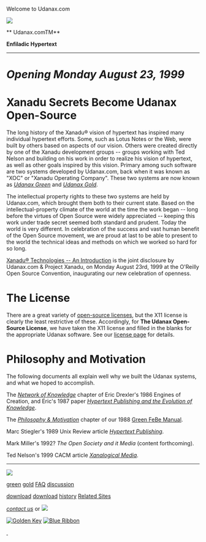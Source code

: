 Welcome to Udanax.com



[![](images/logo.gif)](index.html)

**
Udanax.comTM**

**Enfiladic Hypertext**

---

# _*Opening Monday August 23, 1999*_

# Xanadu Secrets Become Udanax Open-Source

The long history of the Xanadu®
vision of hypertext has inspired many individual hypertext efforts. Some,
such as Lotus Notes or the Web, were built by others based on aspects
of our vision. Others were created directly by one of the Xanadu
development groups -- groups working with Ted Nelson and building
on his work in order to realize his vision of hypertext, as well as other
goals inspired by this vision. Primary among such software are two systems
developed by Udanax.com, back when it was known as "XOC" or
"Xanadu Operating Company". These two systems are now known
as *[Udanax Green](green/index.html)* and *[Udanax
Gold](gold/index.html)*.

The intellectual property rights to these two systems are
held by Udanax.com, which brought them both to their current state. Based
on the intellectual-property climate of the world at the time the work
began -- long before the virtues of Open Source were widely appreciated
-- keeping this work under trade secret seemed both standard and prudent.
Today the world is very different. In celebration of the success and vast
human benefit of the Open Source movement, we are proud at last to be
able to present to the world the technical ideas and methods on which
we worked so hard for so long.

[Xanadu®
Technologies -- An Introduction](http://www.xanadu.net/TECH/) is the joint disclosure by Udanax.com
& Project Xanadu, on Monday August 23rd, 1999 at the O'Reilly Open
Source Convention, inaugurating our new celebration of openness.

# The License

There are a great variety of [open-source
licenses](http://www.opensource.org/licenses/), but the X11 license is clearly the least restrictive of
these. Accordingly, for **The Udanax Open-Source License**, we have
taken the X11 license and filled in the blanks for the appropriate Udanax
software. See our [license page](license.html) for details.

# Philosophy and Motivation

The following documents all explain well why we built the
Udanax systems, and what we hoped to accomplish.

The [*Network
of Knowledge*](http://e-drexler.com/d/06/00/EOC/EOC_Chapter_14.html) chapter of Eric Drexler's 1986 Engines of Creation,
and Eric's 1987 paper *[Hypertext
Publishing and the Evolution of Knowledge](http://e-drexler.com/d/06/00/Hypertext/HPEK0.html)*.

The [*Philosophy &
Motivation*](green/febe/philosophy.html) chapter of our 1988 [Green
FeBe Manual](green/febe/index.html).

Marc Stiegler's 1989 Unix Review article [*Hypertext
Publishing*](http://www.skyhunter.com/hyper.htm).

Mark Miller's 1992? *The Open Society and it Media*
(content forthcoming).

Ted Nelson's 1999 CACM article [*Xanalogical
Media*](http://xanadu.net/NOWMORETHANEVER/XuSum99.html).





---

[![](images/logo.gif)](index.html)

[green](green/index.html)
[gold](gold/index.html)
[FAQ](FAQ.html)
[discussion](discussion/index.html)

[download](green/download/index.html)
[download](gold/download/index.html)
[history](history/index.html)
[Related Sites](related.html)

*[contact us](contact.html)*
or [![](images/cmn.gif)](http://www.blindpay.com/crit-me-now.cgi)

[![Golden Key](images/key.gif)](http://www.privacy.org/ipc/) [![Blue Ribbon](images/ribbon.gif)](http://mirrors.yahoo.com/eff/blueribbon.html)



[ ](/access-denied)
